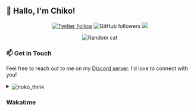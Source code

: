 ## 👋 Hallo, I'm Chiko!

<div align="center">

[![Twitter Follow](https://img.shields.io/twitter/follow/chikoxq?label=Follow)](https://twitter.com/intent/follow?screen_name=chikoxq)
![GitHub followers](https://img.shields.io/github/followers/chikof?label=Follow&style=social)
![](https://komarev.com/ghpvc/?username=chikof&color=blue)

</div>

<a href="https://cataas.com">
<img src="https://cataas.com/cat?type=square" align="right" width="300"alt="Random cat">
</a>

<div><picture><img src="https://raw.githubusercontent.com/carbon-language/carbon-lang/refs/heads/trunk/docs/images/bumper.png" alt=""></picture></div>

### 📫 Get in Touch
Feel free to reach out to me on my [Discord server](https://discord.gg/sejc7TnX6N). I'd love to connect with you!

<details>
<summary>
<img src="https://cdn3.emoji.gg/emojis/64203-noko-think.png" width="35px" height="35px" alt="noko_think" align="center">

### Wakatime
</summary>

<!--START_SECTION:waka-->
![Code Time](http://img.shields.io/badge/Code%20Time-2%2C335%20hrs%203%20mins-blue)

![Profile Views](http://img.shields.io/badge/Profile%20Views-1-blue)

![Lines of code](https://img.shields.io/badge/From%20Hello%20World%20I%27ve%20Written-9.4%20million%20lines%20of%20code-blue)

**🐱 My GitHub Data** 

> 📦 104.3 kB Used in GitHub's Storage 
 > 
> 💼 Opted to Hire
 > 
> 📜 38 Public Repositories 
 > 
> 🔑 31 Private Repositories 
 > 
**I'm a Night 🦉** 

```text
🌞 Morning                920 commits         █░░░░░░░░░░░░░░░░░░░░░░░░   05.26 % 
🌆 Daytime                5532 commits        ████████░░░░░░░░░░░░░░░░░   31.66 % 
🌃 Evening                8174 commits        ████████████░░░░░░░░░░░░░   46.78 % 
🌙 Night                  2848 commits        ████░░░░░░░░░░░░░░░░░░░░░   16.30 % 
```
📅 **I'm Most Productive on Sunday** 

```text
Monday                   1994 commits        ███░░░░░░░░░░░░░░░░░░░░░░   11.41 % 
Tuesday                  1236 commits        ██░░░░░░░░░░░░░░░░░░░░░░░   07.07 % 
Wednesday                2465 commits        ████░░░░░░░░░░░░░░░░░░░░░   14.11 % 
Thursday                 2513 commits        ████░░░░░░░░░░░░░░░░░░░░░   14.38 % 
Friday                   3326 commits        █████░░░░░░░░░░░░░░░░░░░░   19.03 % 
Saturday                 2332 commits        ███░░░░░░░░░░░░░░░░░░░░░░   13.35 % 
Sunday                   3608 commits        █████░░░░░░░░░░░░░░░░░░░░   20.65 % 
```


📊 **This Week I Spent My Time On** 

```text
🕑︎ Time Zone: Europe/London

💬 Programming Languages: 
Nix                      2 hrs 47 mins       █████████░░░░░░░░░░░░░░░░   34.58 % 
Rust                     2 hrs 5 mins        ███████░░░░░░░░░░░░░░░░░░   26.05 % 
Nushell                  52 mins             ███░░░░░░░░░░░░░░░░░░░░░░   10.79 % 
Bash                     41 mins             ██░░░░░░░░░░░░░░░░░░░░░░░   08.58 % 
TOML                     39 mins             ██░░░░░░░░░░░░░░░░░░░░░░░   08.13 % 

🔥 Editors: 
Neovim                   8 hrs 3 mins        █████████████████████████   100.00 % 

💻 Operating System: 
Linux                    8 hrs 3 mins        █████████████████████████   100.00 % 
```

**I Mostly Code in TypeScript** 

```text
TypeScript               32 repos            ██████████░░░░░░░░░░░░░░░   41.03 % 
Rust                     29 repos            █████████░░░░░░░░░░░░░░░░   37.18 % 
Nix                      5 repos             ██░░░░░░░░░░░░░░░░░░░░░░░   06.41 % 
Lua                      3 repos             █░░░░░░░░░░░░░░░░░░░░░░░░   03.85 % 
Python                   3 repos             █░░░░░░░░░░░░░░░░░░░░░░░░   03.85 % 
```




 Last Updated on 27/05/2025 01:07:09 UTC
<!--END_SECTION:waka-->

</details>

<!--
<p align="center">
     <a href="https://discord.gg/HhybNhchcC"><img src="https://invidget.switchblade.xyz/sejc7TnX6N" align="center" ><a>
</p> 
-->
